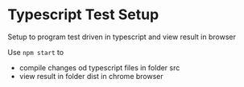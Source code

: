 # Typescript Test Setup

Setup to program test driven in typescript and view result in browser

Use `npm start` to

- compile changes od typescript files in folder src
- view result in folder dist in chrome browser

 